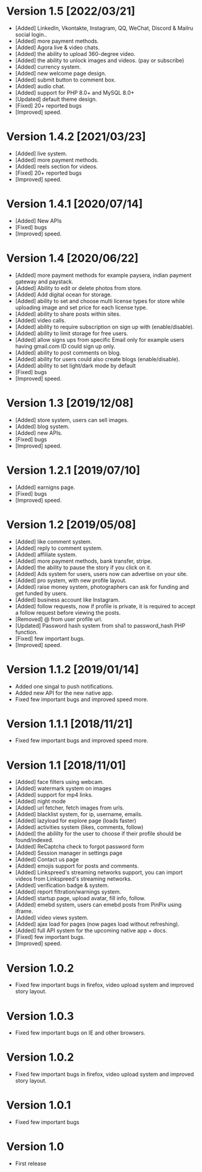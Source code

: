 # Version 1.5 [2022/03/21]
 - [Added] LinkedIn, Vkontakte, Instagram, QQ, WeChat, Discord & Mailru social login..
 - [Added] more payment methods.
 - [Added] Agora live & video chats.
 - [Added] the ability to upload 360-degree video.
 - [Added] the ability to unlock images and videos. (pay or subscribe)
 - [Added] currency system.
 - [Added] new welcome page design.
 - [Added] submit button to comment box.
 - [Added] audio chat.
 - [Added] support for PHP 8.0+ and MySQL 8.0+
 - [Updated] default theme design.
 - [Fixed] 20+ reported bugs
 - [Improved] speed.

# Version 1.4.2 [2021/03/23]
 - [Added] live system.
 - [Added] more payment methods.
 - [Added] reels section for videos.
 - [Fixed] 20+ reported bugs
 - [Improved] speed.

# Version 1.4.1 [2020/07/14]
 - [Added] New APIs
 - [Fixed] bugs
 - [Improved] speed.

# Version 1.4 [2020/06/22]
 - [Added] more payment methods for example paysera, indian payment gateway and paystack.
 - [Added] Ability to edit or delete photos from store.
 - [Added] Add digital ocean for storage.
 - [Added] ability to set and choose multi license types for store while uploading image and set price for each license type.
 - [Added] ability to share posts within sites.
 - [Added] video calls.
 - [Added] ability to require subscription on sign up with (enable/disable).
 - [Added] ability to limit storage for free users.
 - [Added] allow signs ups from specific Email only for example users having gmail.com ID could sign up only.
 - [Added] ability to post comments on blog.
 - [Added] ability for users could also create blogs (enable/disable).
 - [Added] ability to set light/dark mode by default
 - [Fixed] bugs
 - [Improved] speed.

# Version 1.3 [2019/12/08]
 - [Added] store system, users can sell images.
 - [Added] blog system.
 - [Added] new APIs.
 - [Fixed] bugs
 - [Improved] speed.

# Version 1.2.1 [2019/07/10]
 - [Added] earnigns page.
 - [Fixed] bugs
 - [Improved] speed.

# Version 1.2 [2019/05/08]
 - [Added] like comment system.
 - [Added] reply to comment system.
 - [Added] affiliate system.
 - [Added] more payment methods, bank transfer, stripe.
 - [Added] the ability to pause the story if you click on it.
 - [Added] Ads system for users, users now can advertise on your site.
 - [Added] pro system, with new profile layout.
 - [Added] raise money system, photographers can ask for funding and get funded by users.
 - [Added] business account like Instagram.
 - [Added] follow requests, now if profile is private, it is required to accept a follow request before viewing the posts.
 - [Removed] @ from user profile url.
 - [Updated] Password hash system from sha1 to password_hash PHP function.
 - [Fixed] few important bugs.
 - [Improved] speed.

# Version 1.1.2 [2019/01/14]
 - Added one singal to push notifications.
 - Added new API for the new native app.
 - Fixed few important bugs and improved speed more.

# Version 1.1.1 [2018/11/21]
 - Fixed few important bugs and improved speed more.

# Version 1.1 [2018/11/01]
 - [Added] face filters using webcam.
 - [Added] watermark system on images
 - [Added] support for mp4 links.
 - [Added] night mode
 - [Added] url fetcher, fetch images from urls.
 - [Added] blacklist system, for ip, username, emails.
 - [Added] lazyload for explore page (loads faster)
 - [Added] activities system (likes, comments, follow)
 - [Added] the abililty for the user to choose if their profile should be found/indexed.
 - [Added] ReCaptcha check to forgot password form
 - [Added] Session manager in settings page
 - [Added] Contact us page
 - [Added] emojis support for posts and comments.
 - [Added] Linkspreed's streaming networks support, you can import videos from Linkspreed's streaming networks.
 - [Added] verification badge & system.
 - [Added] report filtration/warnings system.
 - [Added] startup page, upload avatar, fill info, follow.
 - [Added] emebd system, users can emebd posts from PinPix using iframe.
 - [Added] video views system.
 - [Added] ajax load for pages (now pages load without refreshing).
 - [Added] full API system for the upcoming native app + docs.
 - [Fixed] few important bugs.
 - [Improved] speed.

# Version 1.0.2
 - Fixed few important bugs in firefox, video upload system and improved story layout.

# Version 1.0.3
 - Fixed few important bugs on IE and other browsers.

# Version 1.0.2
 - Fixed few important bugs in firefox, video upload system and improved story layout.

# Version 1.0.1
 - Fixed few important bugs

# Version 1.0
 - First release
